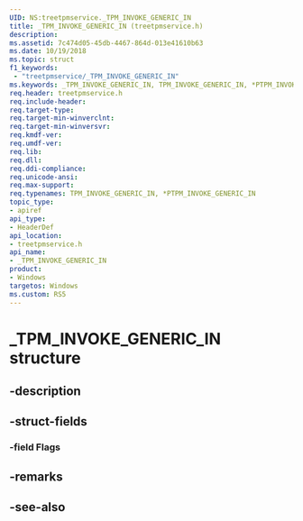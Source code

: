 ```yaml
---
UID: NS:treetpmservice._TPM_INVOKE_GENERIC_IN
title: _TPM_INVOKE_GENERIC_IN (treetpmservice.h)
description: 
ms.assetid: 7c474d05-45db-4467-864d-013e41610b63
ms.date: 10/19/2018
ms.topic: struct
f1_keywords:
 - "treetpmservice/_TPM_INVOKE_GENERIC_IN"
ms.keywords: _TPM_INVOKE_GENERIC_IN, TPM_INVOKE_GENERIC_IN, *PTPM_INVOKE_GENERIC_IN, 
req.header: treetpmservice.h
req.include-header:
req.target-type:
req.target-min-winverclnt:
req.target-min-winversvr:
req.kmdf-ver:
req.umdf-ver:
req.lib:
req.dll:
req.ddi-compliance:
req.unicode-ansi:
req.max-support:
req.typenames: TPM_INVOKE_GENERIC_IN, *PTPM_INVOKE_GENERIC_IN
topic_type: 
- apiref
api_type: 
- HeaderDef
api_location: 
- treetpmservice.h
api_name: 
- _TPM_INVOKE_GENERIC_IN
product:
- Windows
targetos: Windows
ms.custom: RS5
---
```


# _TPM_INVOKE_GENERIC_IN structure

## -description


## -struct-fields

### -field Flags
 

## -remarks

## -see-also
